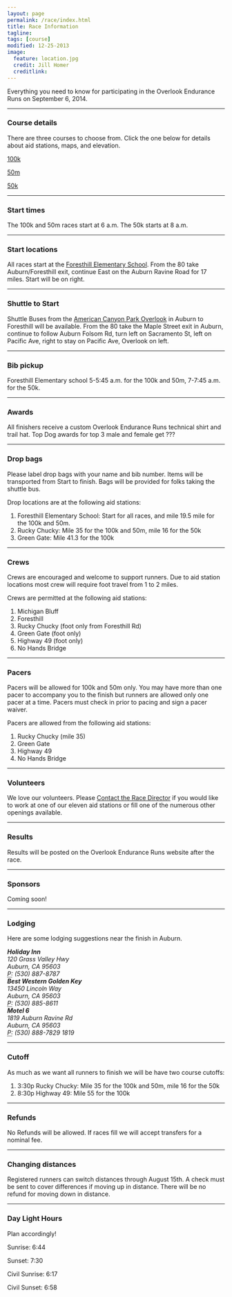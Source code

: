 ```yaml
---
layout: page
permalink: /race/index.html
title: Race Information
tagline: 
tags: [course]
modified: 12-25-2013
image:
  feature: location.jpg
  credit: Jill Homer
  creditlink: 
---
```


<p class="lead">Everything you need to know for participating in the Overlook Endurance Runs on September 6, 2014.</p>

<hr>

### Course details

There are three courses to choose from. Click the one below for details about aid stations, maps, and elevation.

<a href="{{ site.url }}/course/100k">100k</a>

<a href="{{ site.url }}/course/50m">50m</a>

<a href="{{ site.url }}/course/50k">50k</a>

<hr>

### Start times

The 100k and 50m races start at 6 a.m. The 50k starts at 8 a.m.

<hr>

### Start locations

All races start at the <a target="_blank" href="http://goo.gl/63kN9b">Foresthill Elementary School</a>. From the 80 take Auburn/Foresthill exit, continue East on the Auburn Ravine Road for 17 miles. Start will be on right.

<hr>

### Shuttle to Start

Shuttle Buses from the <a href="http://goo.gl/k9Kqrq" target="_blank">American Canyon Park Overlook</a> in Auburn to Foresthill will be available. From the 80 take the Maple Street exit in Auburn, continue to follow Auburn Folsom Rd, turn left on Sacramento St, left on Pacific Ave, right to stay on Pacific Ave, Overlook on left.

<hr>

### Bib pickup

Foresthill Elementary school 5-5:45 a.m. for the 100k and 50m, 7-7:45 a.m. for the 50k.

<hr>

### Awards

All finishers receive a custom Overlook Endurance Runs technical shirt and trail hat. Top Dog awards for top 3 male and female get ???

<hr>

### Drop bags

Please label drop bags with your name and bib number. Items will be transported from Start to finish.  Bags will be provided for folks taking the shuttle bus. 

Drop locations are at the following aid stations:

<ol>
	<li>Foresthill Elementary School: Start for all races, and mile 19.5 mile for the 100k and 50m.</li>
	<li>Rucky Chucky: Mile 35 for the 100k and 50m, mile 16 for the 50k</li>
	<li>Green Gate: Mile 41.3 for the 100k</li>
</ol>

<hr>

### Crews

Crews are encouraged and welcome to support runners. Due to aid station locations most crew will require foot travel from 1 to 2 miles.   

Crews are permitted at the following aid stations:

<ol>
	<li>Michigan Bluff</li>
	<li>Foresthill</li>
	<li>Rucky Chucky (foot only from Foresthill Rd)</li>
	<li>Green Gate (foot only)</li>
	<li>Highway 49 (foot only)</li>
	<li>No Hands Bridge</li>
</ol>

<hr>

### Pacers

Pacers will be allowed for 100k and 50m only. You may have more than one pacer to accompany you to the finish but runners are allowed only one pacer at a time. Pacers must check in prior to pacing and sign a pacer waiver.  

Pacers are allowed from the following aid stations:

<ol>
	<li>Rucky Chucky (mile 35)</li>
	<li>Green Gate</li>
	<li>Highway 49</li>
	<li>No Hands Bridge</li>
</ol>

<hr>

### Volunteers

We love our volunteers. Please <a href="{{ site.url }}/contact">Contact the Race Director</a> if you would like to work at one of our eleven aid stations or fill one of the numerous other openings available.
	
<hr>

### Results

Results will be posted on the Overlook Endurance Runs website after the race.

<hr>

### Sponsors

Coming soon!

<hr>

### Lodging

Here are some lodging suggestions near the finish in Auburn.

<address>
  <strong>Holiday Inn</strong><br>
  120 Grass Valley Hwy<br>
  Auburn, CA 95603<br>
  <abbr title="Phone">P:</abbr> (530) 887-8787
</address>

<address>
  <strong>Best Western Golden Key</strong><br>
  13450 Lincoln Way<br>
  Auburn, CA 95603<br>
  <abbr title="Phone">P:</abbr> (530) 885-8611
</address>

<address>
  <strong>Motel 6</strong><br>
  1819 Auburn Ravine Rd<br>
  Auburn, CA 95603<br>
  <abbr title="Phone">P:</abbr> (530) 888-7829 1819
</address>

<hr>

### Cutoff

As much as we want all runners to finish we will be have two course cutoffs:

<ol>
	<li>3:30p Rucky Chucky: Mile 35 for the 100k and 50m, mile 16 for the 50k</li>
	<li>8:30p Highway 49: Mile 55 for the 100k</li>
</ol>

<hr>

### Refunds

No Refunds will be allowed. If races fill we will accept transfers for a nominal fee. 

<hr>

### Changing distances

Registered runners can switch distances through August 15th. A check must be sent to cover differences if moving up in distance. There will be no refund for moving down in distance. 

<hr>

### Day Light Hours

Plan accordingly!

Sunrise: 6:44

Sunset: 7:30

Civil Sunrise: 6:17

Civil Sunset: 6:58
